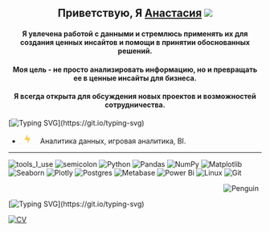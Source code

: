 <h2 align="center">Приветствую, Я <a href="https://daniilshat.ru/" target="_blank"> Анастасия</a>
<img src="https://github.com/blackcater/blackcater/raw/main/images/Hi.gif" height="32"/></h1>
<h4 align="center">Я увлечена работой с данными и стремлюсь применять их для создания ценных инсайтов и помощи в принятии обоснованных решений.</h4>
<h4 align="center">Моя цель - не просто анализировать информацию, но и превращать ее в ценные инсайты для бизнеса.</h4>
<h4 align="center">Я всегда открыта для обсуждения новых проектов и возможностей сотрудничества.</h4>

[![Typing SVG](https://readme-typing-svg.herokuapp.com?color=%2336BCF7&lines=Сфера+интересов+:)](https://git.io/typing-svg)
- &nbsp;&nbsp;<img src="https://github.com/Liatrissa/Liatrissa/blob/main/image/lightning.gif?raw=true" width="12" />&nbsp;&nbsp;&nbsp;&nbsp; Аналитика данных, игровая аналитика, BI.<br>

<hr></hr>

![tools_I_use](https://img.shields.io/badge/%F0%9F%9A%80%20Tools%20I%20use-8A2BE2?style=for-the-badge&color=8A2BE2)
![semicolon](https://img.shields.io/badge/%3A-8A2BE2?style=for-the-badge&color=8A2BE2)
![Python](https://img.shields.io/badge/python-3670A0?style=for-the-badge&logo=python&logoColor=ffdd54)
![Pandas](https://img.shields.io/badge/pandas-%23150458.svg?style=for-the-badge&logo=pandas&logoColor=white)
![NumPy](https://img.shields.io/badge/numpy-%23013243.svg?style=for-the-badge&logo=numpy&logoColor=white)
![Matplotlib](https://img.shields.io/badge/Matplotlib-%23ffffff.svg?style=for-the-badge&logo=Matplotlib&logoColor=black)
![Seaborn](https://img.shields.io/badge/seaborn-4169E1?style=for-the-badge&logo=seaborn&color=4682B4)
![Plotly](https://img.shields.io/badge/Plotly-%233F4F75.svg?style=for-the-badge&logo=plotly&logoColor=white)
![Postgres](https://img.shields.io/badge/postgres-%23316192.svg?style=for-the-badge&logo=postgresql&logoColor=white)
![Metabase](https://img.shields.io/badge/metabase-4169E1?style=for-the-badge&logo=metabase&logoColor=00008B&color=4169E1)
![Power Bi](https://img.shields.io/badge/power_bi-F2C811?style=for-the-badge&logo=powerbi&logoColor=black)
![Linux](https://img.shields.io/badge/Linux-FCC624?style=for-the-badge&logo=linux&logoColor=black)
![Git](https://img.shields.io/badge/git-%23F05033.svg?style=for-the-badge&logo=git&logoColor=white)


<img align="right" src="https://raw.githubusercontent.com/Tarikul-Islam-Anik/Animated-Fluent-Emojis/master/Emojis/Animals/Penguin.png" alt="Penguin" width="15%" /><br>


[![Typing SVG](https://readme-typing-svg.herokuapp.com?color=%2336BCF7&lines=Контакты+:)](https://git.io/typing-svg)
<div id="badges">
 <!-- <a href="https://drive.google.com/">
    <img src="https://img.shields.io/badge/CV-red?style=for-the-badge&logo=readdotcv&logoColor=white" alt="CV"/>
  </a> -->
  <a href="https://t.me/liatrissa"> 
    <img src="https://img.shields.io/badge/Tg-white?style=for-the-badge&logo=telegram&logoColor=blue" alt="CV"/>
  </a>
</div>

<!--
###  Проекты:
| Название | Инструменты |
| :--------: | :-------: |
|[***] |<img src="https://img.shields.io/badge/HTML-black?style=flat-square&logo=html5&logoColor=red"/><img src="https://img.shields.io/badge/Plotly-black?style=flat-square&logo=plotly&logoColor=blue"/>|


<!--
**Liatrissa/Liatrissa** is a ✨ _special_ ✨ repository because its `README.md` (this file) appears on your GitHub profile.

Here are some ideas to get you started:

- 🔭 I’m currently working on ...
- 🌱 I’m currently learning ...
- 👯 I’m looking to collaborate on ...
- 🤔 I’m looking for help with ...
- 💬 Ask me about ...
- 📫 How to reach me: ...
- 😄 Pronouns: ...
- ⚡ Fun fact: ...
-->
